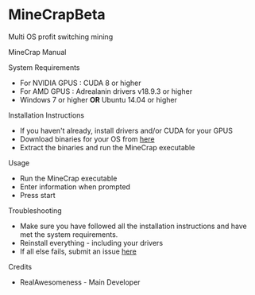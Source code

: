 # MineCrapBeta
Multi OS profit switching mining

MineCrap Manual

System Requirements

- For NVIDIA GPUS : CUDA 8 or higher
- For AMD GPUS : Adrealanin drivers v18.9.3 or higher
- Windows 7 or higher **OR** Ubuntu 14.04 or higher

Installation Instructions

- If you haven&#39;t already, install drivers and/or CUDA for your GPUS
- Download binaries for your OS from [here](http://github.com/RealAwesomeness/MineCrap/releases)
- Extract the binaries and run the MineCrap executable

Usage

- Run the MineCrap executable
- Enter information when prompted
- Press start

Troubleshooting

- Make sure you have followed all the installation instructions and have met the system requirements.
- Reinstall everything - including your drivers
- If all else fails, submit an issue [here](http://github.com/RealAwesomeness/MineCrap/issues)

Credits

- RealAwesomeness - Main Developer

